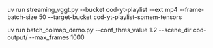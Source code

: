 uv run streaming_vggt.py --bucket cod-yt-playlist --ext mp4 --frame-batch-size 50 --target-bucket cod-yt-playlist-spmem-tensors

uv run batch_colmap_demo.py --conf_thres_value 1.2 --scene_dir cod-output/ --max_frames 1000
